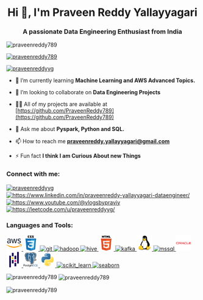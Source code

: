 <h1 align="center">Hi 👋, I'm Praveen Reddy Yallayyagari</h1>
<h3 align="center">A passionate Data Engineering Enthusiast from India</h3>

<p align="left"> <img src="https://komarev.com/ghpvc/?username=praveenreddy789&label=Profile%20views&color=0e75b6&style=flat" alt="praveenreddy789" /> </p>

<p align="left"> <a href="https://github.com/ryo-ma/github-profile-trophy"><img src="https://github-profile-trophy.vercel.app/?username=praveenreddy789" alt="praveenreddy789" /></a> </p>

<p align="left"> <a href="https://twitter.com/praveenreddyyg" target="blank"><img src="https://img.shields.io/twitter/follow/praveenreddyyg?logo=twitter&style=for-the-badge" alt="praveenreddyyg" /></a> </p>

- 🌱 I’m currently learning **Machine Learning and AWS Advanced Topics.**

- 👯 I’m looking to collaborate on **Data Engineering Projects**

- 👨‍💻 All of my projects are available at [https://github.com/PraveenReddy789](https://github.com/PraveenReddy789)

- 💬 Ask me about **Pyspark, Python and SQL.**

- 📫 How to reach me **praveenreddy.yallayyagari@gmail.com**

- ⚡ Fun fact **I think I am Curious About new Things**

<h3 align="left">Connect with me:</h3>
<p align="left">
<a href="https://twitter.com/praveenreddyyg" target="blank"><img align="center" src="https://raw.githubusercontent.com/rahuldkjain/github-profile-readme-generator/master/src/images/icons/Social/twitter.svg" alt="praveenreddyyg" height="30" width="40" /></a>
<a href="https://linkedin.com/in/https://www.linkedin.com/in/praveenreddy-yallayyagari-dataengineer/" target="blank"><img align="center" src="https://raw.githubusercontent.com/rahuldkjain/github-profile-readme-generator/master/src/images/icons/Social/linked-in-alt.svg" alt="https://www.linkedin.com/in/praveenreddy-yallayyagari-dataengineer/" height="30" width="40" /></a>
<a href="https://www.youtube.com/c/https://www.youtube.com/@vlogsbypraviy" target="blank"><img align="center" src="https://raw.githubusercontent.com/rahuldkjain/github-profile-readme-generator/master/src/images/icons/Social/youtube.svg" alt="https://www.youtube.com/@vlogsbypraviy" height="30" width="40" /></a>
<a href="https://www.leetcode.com/https://leetcode.com/u/praveenreddyyg/" target="blank"><img align="center" src="https://raw.githubusercontent.com/rahuldkjain/github-profile-readme-generator/master/src/images/icons/Social/leet-code.svg" alt="https://leetcode.com/u/praveenreddyyg/" height="30" width="40" /></a>
</p>

<h3 align="left">Languages and Tools:</h3>
<p align="left"> <a href="https://aws.amazon.com" target="_blank" rel="noreferrer"> <img src="https://raw.githubusercontent.com/devicons/devicon/master/icons/amazonwebservices/amazonwebservices-original-wordmark.svg" alt="aws" width="40" height="40"/> </a> <a href="https://www.w3schools.com/css/" target="_blank" rel="noreferrer"> <img src="https://raw.githubusercontent.com/devicons/devicon/master/icons/css3/css3-original-wordmark.svg" alt="css3" width="40" height="40"/> </a> <a href="https://git-scm.com/" target="_blank" rel="noreferrer"> <img src="https://www.vectorlogo.zone/logos/git-scm/git-scm-icon.svg" alt="git" width="40" height="40"/> </a> <a href="https://hadoop.apache.org/" target="_blank" rel="noreferrer"> <img src="https://www.vectorlogo.zone/logos/apache_hadoop/apache_hadoop-icon.svg" alt="hadoop" width="40" height="40"/> </a> <a href="https://hive.apache.org/" target="_blank" rel="noreferrer"> <img src="https://www.vectorlogo.zone/logos/apache_hive/apache_hive-icon.svg" alt="hive" width="40" height="40"/> </a> <a href="https://www.w3.org/html/" target="_blank" rel="noreferrer"> <img src="https://raw.githubusercontent.com/devicons/devicon/master/icons/html5/html5-original-wordmark.svg" alt="html5" width="40" height="40"/> </a> <a href="https://kafka.apache.org/" target="_blank" rel="noreferrer"> <img src="https://www.vectorlogo.zone/logos/apache_kafka/apache_kafka-icon.svg" alt="kafka" width="40" height="40"/> </a> <a href="https://www.linux.org/" target="_blank" rel="noreferrer"> <img src="https://raw.githubusercontent.com/devicons/devicon/master/icons/linux/linux-original.svg" alt="linux" width="40" height="40"/> </a> <a href="https://www.microsoft.com/en-us/sql-server" target="_blank" rel="noreferrer"> <img src="https://www.svgrepo.com/show/303229/microsoft-sql-server-logo.svg" alt="mssql" width="40" height="40"/> </a> <a href="https://www.oracle.com/" target="_blank" rel="noreferrer"> <img src="https://raw.githubusercontent.com/devicons/devicon/master/icons/oracle/oracle-original.svg" alt="oracle" width="40" height="40"/> </a> <a href="https://pandas.pydata.org/" target="_blank" rel="noreferrer"> <img src="https://raw.githubusercontent.com/devicons/devicon/2ae2a900d2f041da66e950e4d48052658d850630/icons/pandas/pandas-original.svg" alt="pandas" width="40" height="40"/> </a> <a href="https://www.postgresql.org" target="_blank" rel="noreferrer"> <img src="https://raw.githubusercontent.com/devicons/devicon/master/icons/postgresql/postgresql-original-wordmark.svg" alt="postgresql" width="40" height="40"/> </a> <a href="https://www.python.org" target="_blank" rel="noreferrer"> <img src="https://raw.githubusercontent.com/devicons/devicon/master/icons/python/python-original.svg" alt="python" width="40" height="40"/> </a> <a href="https://scikit-learn.org/" target="_blank" rel="noreferrer"> <img src="https://upload.wikimedia.org/wikipedia/commons/0/05/Scikit_learn_logo_small.svg" alt="scikit_learn" width="40" height="40"/> </a> <a href="https://seaborn.pydata.org/" target="_blank" rel="noreferrer"> <img src="https://seaborn.pydata.org/_images/logo-mark-lightbg.svg" alt="seaborn" width="40" height="40"/> </a> </p>

<p><img align="left" src="https://github-readme-stats.vercel.app/api/top-langs?username=praveenreddy789&show_icons=true&locale=en&layout=compact" alt="praveenreddy789" /></p>

<p>&nbsp;<img align="center" src="https://github-readme-stats.vercel.app/api?username=praveenreddy789&show_icons=true&locale=en" alt="praveenreddy789" /></p>

<p><img align="center" src="https://github-readme-streak-stats.herokuapp.com/?user=praveenreddy789&" alt="praveenreddy789" /></p>
